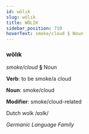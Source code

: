 ```yaml
---
id: wölık
slug: wölık
title: WÖLIK
sidebar_position: 710
hoverText: smoke/cloud § Noun
---
```


### wölık

*smoke/cloud* **§** Noun

**Verb**: to be smoke/a cloud

**Noun**: smoke/cloud

**Modifier**: smoke/cloud-related

Dutch wolk /ʋɔlk/

*Germanic Language Family*